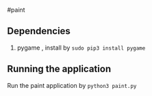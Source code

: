 #paint
## Dependencies
1. pygame , install by `sudo pip3 install pygame`

## Running the application
Run the paint application by `python3 paint.py`
